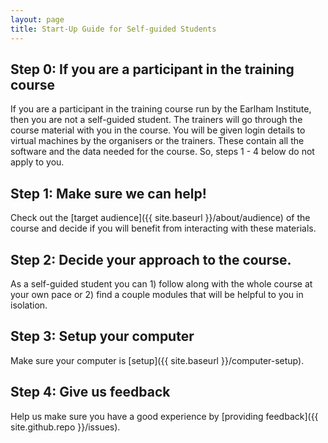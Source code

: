 ```yaml
---
layout: page
title: Start-Up Guide for Self-guided Students
---
```


## Step 0: If you are a participant in the training course

If you are a participant in the training course run by the Earlham Institute,
then you are not a self-guided student.
The trainers will go through the course material with you in the course.
You will be given login details to virtual machines by the organisers or the trainers.
These contain all the software and the data needed for the course.
So, steps 1 - 4 below do not apply to you.

## Step 1: Make sure we can help!

Check out the [target audience]({{ site.baseurl }}/about/audience) of the course and decide if you will benefit from interacting with these materials.

## Step 2: Decide your approach to the course.

As a self-guided student you can 1) follow along with the whole course at your own pace or 2) find a couple modules that will be helpful to you in isolation. 

## Step 3: Setup your computer

Make sure your computer is [setup]({{ site.baseurl }}/computer-setup).

## Step 4: Give us feedback

Help us make sure you have a good experience by [providing feedback]({{ site.github.repo }}/issues).
